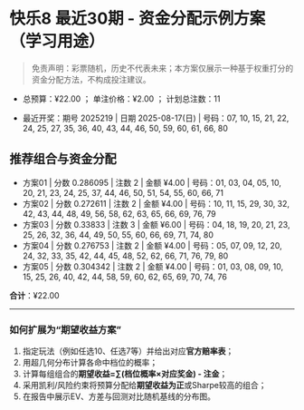 # 快乐8 最近30期 - 资金分配示例方案（学习用途）

> 免责声明：彩票随机，历史不代表未来；本方案仅展示一种基于权重打分的资金分配方法，不构成投注建议。

- 总预算：¥22.00 ； 单注价格：¥2.00 ； 计划总注数：11

- 最近开奖：期号 2025219 | 日期 2025-08-17(日) | 号码：07, 10, 15, 21, 22, 24, 25, 27, 35, 36, 40, 43, 44, 46, 50, 59, 60, 61, 66, 80


## 推荐组合与资金分配

- 方案01 | 分数 0.286095 | 注数   2 | 金额 ¥4.00 | 号码：01, 03, 04, 05, 10, 20, 21, 23, 24, 25, 37, 44, 46, 50, 51, 54, 55, 60, 66, 71
- 方案02 | 分数 0.272611 | 注数   2 | 金额 ¥4.00 | 号码：10, 11, 15, 29, 30, 32, 42, 43, 44, 48, 49, 56, 58, 62, 63, 65, 66, 69, 76, 79
- 方案03 | 分数 0.33833 | 注数   3 | 金额 ¥6.00 | 号码：04, 18, 19, 20, 21, 23, 25, 26, 32, 36, 44, 49, 50, 55, 60, 66, 69, 71, 74, 80
- 方案04 | 分数 0.276753 | 注数   2 | 金额 ¥4.00 | 号码：05, 07, 09, 12, 20, 24, 32, 33, 35, 42, 44, 45, 48, 52, 62, 66, 71, 76, 79, 80
- 方案05 | 分数 0.304342 | 注数   2 | 金额 ¥4.00 | 号码：01, 03, 08, 09, 10, 15, 25, 26, 40, 42, 44, 58, 59, 60, 62, 65, 69, 70, 74, 76

**合计**：¥22.00


---
### 如何扩展为“期望收益方案”

1) 指定玩法（例如任选10、任选7等）并给出对应**官方赔率表**；
2) 用超几何分布计算各命中档位的概率；
3) 计算每组组合的**期望收益=∑(档位概率×对应奖金) - 注金**；
4) 采用凯利/风险约束将预算分配给**期望收益为正**或Sharpe较高的组合；
5) 在报告中展示EV、方差与回测对比随机基线的分布图。
